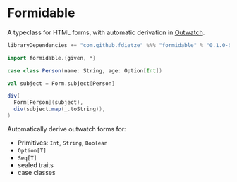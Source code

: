 # Formidable

A typeclass for HTML forms, with automatic derivation in [Outwatch](github.com/outwatch/outwatch).

```scala
libraryDependencies += "com.github.fdietze" %%% "formidable" % "0.1.0-SNAPSHOT"
```


```scala
import formidable.{given, *}

case class Person(name: String, age: Option[Int])

val subject = Form.subject[Person]

div(
  Form[Person](subject),
  div(subject.map(_.toString)),
)
```


Automatically derive outwatch forms for:
- Primitives: `Int`, `String`, `Boolean`
- `Option[T]`
- `Seq[T]`
- sealed traits
- case classes
